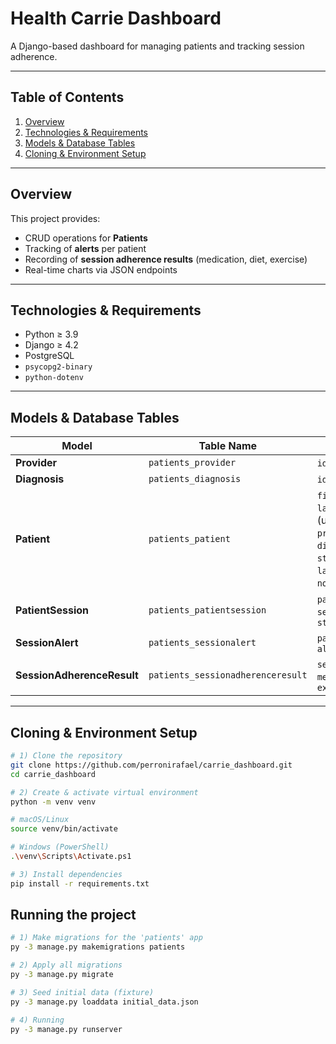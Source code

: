# Health Carrie Dashboard

A Django-based dashboard for managing patients and tracking session adherence.

---

## Table of Contents

1. [Overview](#overview)  
2. [Technologies & Requirements](#technologies--requirements)  
3. [Models & Database Tables](#models--database-tables)  
4. [Cloning & Environment Setup](#cloning--environment-setup)    

---

## Overview

This project provides:

- CRUD operations for **Patients**  
- Tracking of **alerts** per patient  
- Recording of **session adherence results** (medication, diet, exercise)  
- Real-time charts via JSON endpoints  

---

## Technologies & Requirements

- Python ≥ 3.9  
- Django ≥ 4.2  
- PostgreSQL  
- `psycopg2-binary`  
- `python-dotenv`  

---

## Models & Database Tables

| Model                       | Table Name                          | Key Fields                                                                 |
|-----------------------------|-------------------------------------|----------------------------------------------------------------------------|
| **Provider**                | `patients_provider`                 | `id`, `name`                                                               |
| **Diagnosis**               | `patients_diagnosis`                | `id`, `name`                                                               |
| **Patient**                 | `patients_patient`                  | `first_name`, `last_name`, `mrn` (unique), `provider_id`, `diagnosis_id`,<br>`status`, `last_session_date`, `notifications`, `age` |
| **PatientSession**          | `patients_patientsession`           | `patient_id`, `session_date`, `status`                                     |
| **SessionAlert**            | `patients_sessionalert`             | `patient_id`, `alert_type`                                                 |
| **SessionAdherenceResult**  | `patients_sessionadherenceresult`   | `session_id`, `medication`, `diet`, `exercise`                             |

---

## Cloning & Environment Setup

```bash
# 1) Clone the repository
git clone https://github.com/perronirafael/carrie_dashboard.git
cd carrie_dashboard

# 2) Create & activate virtual environment
python -m venv venv

# macOS/Linux
source venv/bin/activate

# Windows (PowerShell)
.\venv\Scripts\Activate.ps1

# 3) Install dependencies
pip install -r requirements.txt
```

## Running the project

```bash
# 1) Make migrations for the 'patients' app
py -3 manage.py makemigrations patients

# 2) Apply all migrations
py -3 manage.py migrate

# 3) Seed initial data (fixture)
py -3 manage.py loaddata initial_data.json

# 4) Running
py -3 manage.py runserver
```

